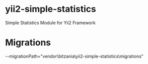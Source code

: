 # yii2-simple-statistics

Simple Statistics Module for Yii2 Framework



# Migrations

--migrationPath="vendor\bitzania\yii2-simple-statistics\migrations"
